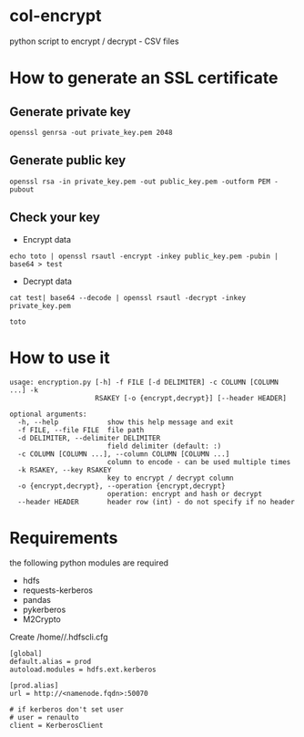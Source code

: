 # col-encrypt
python script to encrypt / decrypt - CSV files

# How to generate an SSL certificate
## Generate private key
`openssl genrsa -out private_key.pem 2048`

## Generate public key
`openssl rsa -in private_key.pem -out public_key.pem -outform PEM -pubout`

## Check your key 
- Encrypt data

`echo toto | openssl rsautl -encrypt -inkey public_key.pem -pubin | base64 > test`

- Decrypt data

`cat test| base64 --decode | openssl rsautl -decrypt -inkey private_key.pem`

`toto`

# How to use it
```
usage: encryption.py [-h] -f FILE [-d DELIMITER] -c COLUMN [COLUMN ...] -k
                     RSAKEY [-o {encrypt,decrypt}] [--header HEADER]

optional arguments:
  -h, --help            show this help message and exit
  -f FILE, --file FILE  file path
  -d DELIMITER, --delimiter DELIMITER
                        field delimiter (default: :)
  -c COLUMN [COLUMN ...], --column COLUMN [COLUMN ...]
                        column to encode - can be used multiple times
  -k RSAKEY, --key RSAKEY
                        key to encrypt / decrypt column
  -o {encrypt,decrypt}, --operation {encrypt,decrypt}
                        operation: encrypt and hash or decrypt
  --header HEADER       header row (int) - do not specify if no header
```

# Requirements
the following python modules are required
 - hdfs
 - requests-kerberos
 - pandas
 - pykerberos
 - M2Crypto

Create /home/<username>/.hdfscli.cfg

```
[global]
default.alias = prod
autoload.modules = hdfs.ext.kerberos

[prod.alias]
url = http://<namenode.fqdn>:50070

# if kerberos don't set user
# user = renaulto
client = KerberosClient
```
